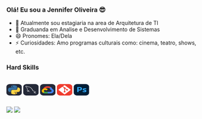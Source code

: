 ### Olá! Eu sou a Jennifer Oliveira 😎

- 🔭 Atualmente sou estagiaria na area de Arquitetura de TI
- 🌱 Graduanda em Analise e Desenvolvimento de Sistemas
- 😄 Pronomes: Ela/Dela
- ⚡ Curiosidades: Amo programas culturais como: cinema, teatro, shows, etc.


### Hard Skills
<div style="display: inline_block"><br>
  <img align="center" alt="Jenn-Python" height="30" width="40" src="https://github.com/tandpfun/skill-icons/blob/main/icons/Python-Dark.svg">
  <img align="center" alt="Jenn-MySQL" height="30" width="40" src="https://github.com/tandpfun/skill-icons/blob/main/icons/MySQL-Dark.svg">
  <img align="center" alt="Jenn-GCP" height="30" width="40" src="https://github.com/tandpfun/skill-icons/blob/main/icons/GCP-Dark.svg">
  <img align="center" alt="Jenn-Git" height="30" width="40" src="https://github.com/tandpfun/skill-icons/blob/main/icons/Git.svg">
  <img align="center" alt="Jenn-Git" height="30" width="40" src="https://github.com/tandpfun/skill-icons/blob/main/icons/Photoshop.svg">
</div>
  
  ##
 <div> 
  <a href = "mailto:jenniferoliveira@hotmail.com.br"><img src="https://img.shields.io/badge/Microsoft_Outlook-0078D4?style=for-the-badge&logo=microsoft-outlook&logoColor=white"></a>
  <a href="https://www.linkedin.com/in/jennifer-oliveira14" target="_blank"><img src="https://img.shields.io/badge/-LinkedIn-%230077B5?style=for-the-badge&logo=linkedin&logoColor=white" target="_blank"></a> 
  
</div>
